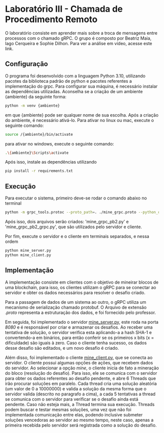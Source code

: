 # Laboratório III - Chamada de Procedimento Remoto
O laboratório consiste em aprender mais sobre a troca de mensagens entre processos com o chamado gRPC. 
O grupo é composto por Beatriz Maia, Iago Cerqueira e Sophie Dilhon. Para ver a análise em vídeo, acesse este link.

## Configuração
O programa foi desenvolvido com a linguagem Python 3.10, utilizando pacotes da biblioteca padrão de python e pacotes referentes a implementação do grpc. 
Para configurar sua máquina, é necessário instalar as dependências utilizadas. Aconselha se a criação de um ambiente {ambiente} da seguinte forma:

```sh
python -m venv {ambiente}
```

em que {ambiente} pode ser qualquer nome de sua escolha. Após a criação do ambiente, é necessário ativá-lo. Para ativar no linux ou mac, execute o seguinte comando:

```sh
source /{ambiente}/bin/activate
```

para ativar no windows, execute o seguinte comando:

```sh
.\{ambiente}\Scripts\activate
```

Após isso, instale as dependências utilizando

```sh
pip install -r requirements.txt
```

## Execução
Para executar o sistema, primeiro deve-se rodar o comando abaixo no terminal
```sh
python -m grpc_tools.protoc --proto_path=. ./mine_grpc.proto --python_out=. --grpc_python_out=.
```
Após isso, dois arquivos serão criados: 'mine_grpc_pb2.py' e 'mine_grpc_pb2_grpc.py', que são utilizados pelo servidor e cliente.

Por fim, execute o servidor e o cliente em terminais separados, e nessa ordem
```sh
python mine_server.py
python mine_client.py
```

## Implementação
A implementação consiste em clientes com o objetivo de mineirar blocos de uma blockchain, para isso, os clientes utilizam o gRPC para
se conectar ao servidor e obter os dados necessários para resolver o desafio criado.

Para a passagem de dados de um sistema ao outro, o gRPC utiliza um mecanismo de serialização chamado protobuf. 
O Arquivo de extensão _.proto_ representa a estruturação dos dados, e foi fornecido pelo professor.

Em seguida, foi implementado o servidor [mine_server.py](mine_server.py), este roda na porta _8080_ e é responsável por criar e armazenar os desafios. 
Ao receber uma tentativa de solução, o servidor verifica esta aplicando-a a hash SHA-1 e convertendo-a em binários, para então conferir se os primeiros x bits (x = dificuldade)
são iguais à zero. Caso o cliente tenha sucesso, os dados desse desafio são editados, e um novo desafio é criado.

Além disso, foi implementado o cliente [mine_client.py](mine_client.py), que se conecta ao servidor. O cliente possui algumas opções de ações, que recebem dados do servidor.
Ao selecionar a opção _mine_, o cliente inicia de fato a mineração do bloco (resolução do desafio). Para isso, ele se comunica com o servidor para obter os dados referentes ao desafio pendente,
e abre 6 Threads que irão procurar soluções em paralelo. Cada thread cria uma solução aleatória (um valor de 0 a 10000000) e valida a solução da mesma forma que o servidor valida 
(descrito no paragrafo a cima), a cada 5 tentativas a thread se comunica com o servidor para verificar se o desafio ainda está pendente. Caso não esteja mais, a Thread termina sua execução.
Threads podem buscar e testar mesmas soluções, uma vez que não foi implementada comunicação entre elas, podendo inclusive submeter soluções vencedoras ao servidor ao mesmo tempo, neste caso,
apenas a primeira recebida pelo servidor será registrada como a solução do desafio.
